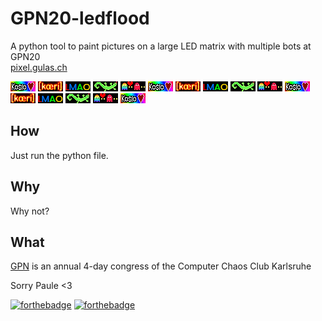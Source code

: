 # GPN20-ledflood

A python tool to paint pictures on a large LED matrix with multiple bots at GPN20<br>
[pixel.gulas.ch](https://pixel.gulas.ch)

![Image](kosro.png) ![Image](koeri.png) ![Image](lmao.png) ![Image](template.png) ![Image](pacman.png) ![Image](kosro.png) ![Image](koeri.png) ![Image](lmao.png) ![Image](template.png) ![Image](pacman.png) ![Image](kosro.png) ![Image](koeri.png) ![Image](lmao.png) ![Image](template.png) ![Image](pacman.png) ![Image](kosro.png)

## How
Just run the python file.

## Why
Why not?

## What
[GPN](https://entropia.de/GPN20) is an annual 4-day congress of the Computer Chaos Club Karlsruhe

Sorry Paule <3

[![forthebadge](https://forthebadge.com/images/badges/powered-by-electricity.svg)](https://forthebadge.com) [![forthebadge](https://forthebadge.com/images/badges/made-with-crayons.svg)](https://forthebadge.com)
